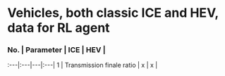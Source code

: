 # Vehicles, both classic ICE and HEV, data for RL agent

### No. | Parameter | ICE | HEV |
:---|:---|---|:---|
1 | Transmission finale ratio | x | x |
